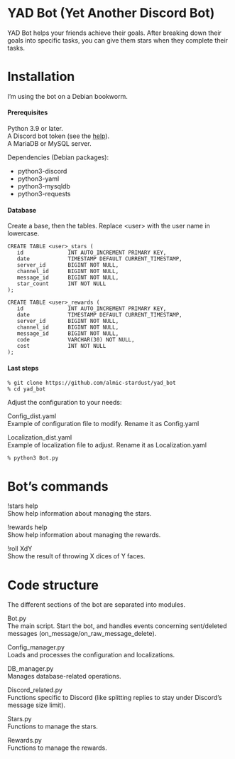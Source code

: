# YAD Bot (Yet Another Discord Bot)

YAD Bot helps your friends achieve their goals. After breaking down their goals into specific tasks, you can give them stars when they complete their tasks.

# Installation

I’m using the bot on a Debian bookworm.

#### Prerequisites

Python 3.9 or later.  
A Discord bot token (see the [help](https://discordpy.readthedocs.io/en/stable/discord.html)).  
A MariaDB or MySQL server.  

Dependencies (Debian packages):
- python3-discord
- python3-yaml
- python3-mysqldb
- python3-requests

#### Database

Create a base, then the tables. Replace \<user\> with the user name in lowercase.

	CREATE TABLE <user>_stars (
	   id              INT AUTO_INCREMENT PRIMARY KEY,
	   date            TIMESTAMP DEFAULT CURRENT_TIMESTAMP,
	   server_id       BIGINT NOT NULL,
	   channel_id      BIGINT NOT NULL,
	   message_id      BIGINT NOT NULL,
	   star_count      INT NOT NULL
	);
	
	CREATE TABLE <user>_rewards (
	   id              INT AUTO_INCREMENT PRIMARY KEY,
	   date            TIMESTAMP DEFAULT CURRENT_TIMESTAMP,
	   server_id       BIGINT NOT NULL,
	   channel_id      BIGINT NOT NULL,
	   message_id      BIGINT NOT NULL,
	   code            VARCHAR(30) NOT NULL,
	   cost            INT NOT NULL
	);

#### Last steps

	% git clone https://github.com/almic-stardust/yad_bot
	% cd yad_bot

Adjust the configuration to your needs:

Config\_dist.yaml  
Example of configuration file to modify. Rename it as Config.yaml

Localization\_dist.yaml  
Example of localization file to adjust. Rename it as Localization.yaml

	% python3 Bot.py

# Bot’s commands

!stars help  
Show help information about managing the stars.

!rewards help  
Show help information about managing the rewards.

!roll XdY  
Show the result of throwing X dices of Y faces.

# Code structure

The different sections of the bot are separated into modules.

Bot.py  
The main script. Start the bot, and handles events concerning sent/deleted messages (on\_message/on\_raw\_message\_delete).

Config\_manager.py  
Loads and processes the configuration and localizations.

DB\_manager.py  
Manages database-related operations.

Discord\_related.py  
Functions specific to Discord (like splitting replies to stay under Discord’s message size limit).

Stars.py  
Functions to manage the stars.

Rewards.py  
Functions to manage the rewards.
